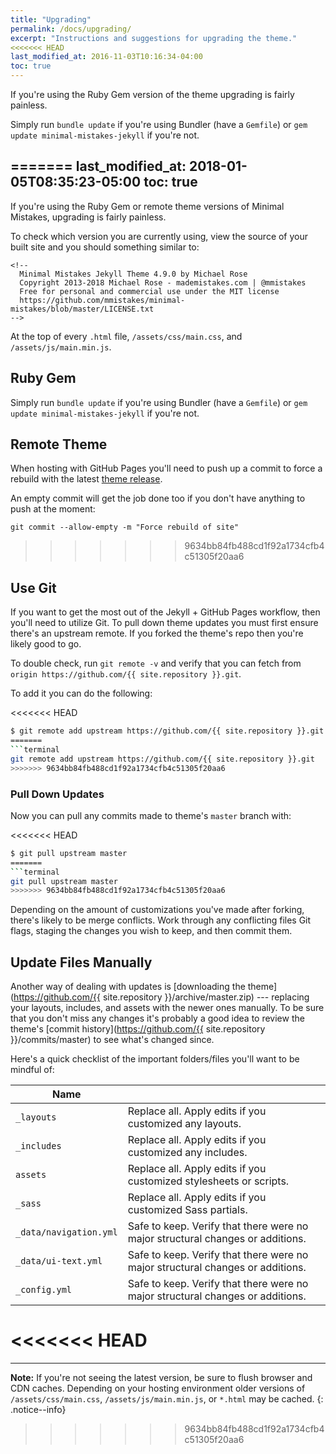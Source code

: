 ```yaml
---
title: "Upgrading"
permalink: /docs/upgrading/
excerpt: "Instructions and suggestions for upgrading the theme."
<<<<<<< HEAD
last_modified_at: 2016-11-03T10:16:34-04:00
toc: true
---
```


If you're using the Ruby Gem version of the theme upgrading is fairly painless.

Simply run `bundle update` if you're using Bundler (have a `Gemfile`) or `gem update minimal-mistakes-jekyll` if you're not.

=======
last_modified_at: 2018-01-05T08:35:23-05:00
toc: true
---

If you're using the Ruby Gem or remote theme versions of Minimal Mistakes, upgrading is fairly painless.

To check which version you are currently using, view the source of your built site and you should something similar to:

```
<!--
  Minimal Mistakes Jekyll Theme 4.9.0 by Michael Rose
  Copyright 2013-2018 Michael Rose - mademistakes.com | @mmistakes
  Free for personal and commercial use under the MIT license
  https://github.com/mmistakes/minimal-mistakes/blob/master/LICENSE.txt
-->
```

At the top of every `.html` file, `/assets/css/main.css`, and `/assets/js/main.min.js`.

## Ruby Gem

Simply run `bundle update` if you're using Bundler (have a `Gemfile`) or `gem update minimal-mistakes-jekyll` if you're not.

## Remote Theme

When hosting with GitHub Pages you'll need to push up a commit to force a rebuild with the latest [theme release](https://github.com/mmistakes/minimal-mistakes/releases).

An empty commit will get the job done too if you don't have anything to push at the moment:

```terminal
git commit --allow-empty -m "Force rebuild of site"
```

>>>>>>> 9634bb84fb488cd1f92a1734cfb4c51305f20aa6
## Use Git

If you want to get the most out of the Jekyll + GitHub Pages workflow, then you'll need to utilize Git. To pull down theme updates you must first ensure there's an upstream remote. If you forked the theme's repo then you're likely good to go.

To double check, run `git remote -v` and verify that you can fetch from `origin https://github.com/{{ site.repository }}.git`.

To add it you can do the following:

<<<<<<< HEAD
```bash
$ git remote add upstream https://github.com/{{ site.repository }}.git
=======
```terminal
git remote add upstream https://github.com/{{ site.repository }}.git
>>>>>>> 9634bb84fb488cd1f92a1734cfb4c51305f20aa6
```

### Pull Down Updates

Now you can pull any commits made to theme's `master` branch with:

<<<<<<< HEAD
```bash
$ git pull upstream master
=======
```terminal
git pull upstream master
>>>>>>> 9634bb84fb488cd1f92a1734cfb4c51305f20aa6
```

Depending on the amount of customizations you've made after forking, there's likely to be merge conflicts. Work through any conflicting files Git flags, staging the changes you wish to keep, and then commit them.

## Update Files Manually

Another way of dealing with updates is [downloading the theme](https://github.com/{{ site.repository }}/archive/master.zip) --- replacing your layouts, includes, and assets with the newer ones manually. To be sure that you don't miss any changes it's probably a good idea to review the theme's [commit history](https://github.com/{{ site.repository }}/commits/master) to see what's changed since.

Here's a quick checklist of the important folders/files you'll want to be mindful of:

| Name                   |     |
| ----                   | --- |
| `_layouts`             | Replace all. Apply edits if you customized any layouts. |
| `_includes`            | Replace all. Apply edits if you customized any includes. |
| `assets`               | Replace all. Apply edits if you customized stylesheets or scripts. |
| `_sass`                | Replace all. Apply edits if you customized Sass partials. |
| `_data/navigation.yml` | Safe to keep. Verify that there were no major structural changes or additions. |
| `_data/ui-text.yml`    | Safe to keep. Verify that there were no major structural changes or additions. |
| `_config.yml`          | Safe to keep. Verify that there were no major structural changes or additions. |
<<<<<<< HEAD
=======

---

**Note:** If you're not seeing the latest version, be sure to flush browser and CDN caches. Depending on your hosting environment older versions of `/assets/css/main.css`, `/assets/js/main.min.js`, or `*.html` may be cached.
{: .notice--info}
>>>>>>> 9634bb84fb488cd1f92a1734cfb4c51305f20aa6

